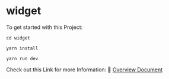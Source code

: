 # widget

To get started with this Project:

```
cd widget
```

```
yarn install
```


```
yarn run dev
```

Check out this Link for more Information: 🔗
[Overview Document](https://docs.google.com/document/d/1tghcRESfxgocyO28Lo6Y5ypPcHFd22-DyjOa0_Usr1k/edit?usp=drivesdk)
